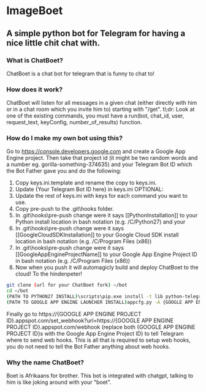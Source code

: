 # ImageBoet
## A simple python bot for Telegram for having a nice little chit chat with.

### What is ChatBoet?
ChatBoet is a chat bot for telegram that is funny to chat to!

### How does it work?
ChatBoet will listen for all messages in a given chat (either directly with him or in a chat room which you invite him to) starting with "/get".
tl;dr: Look at one of the existing commands, you must have a run(bot, chat_id, user, request_text, keyConfig, number_of_results) function.

### How do I make my own bot using this?
Go to https://console.developers.google.com and create a Google App Engine project. Then take that project id (it might be two random words and a number eg. gorilla-something-374635) and your Telegram Bot ID which the Bot Father gave you and do the following:

1. Copy keys.ini.template and rename the copy to keys.ini.
2. Update {Your Telegram Bot ID here} in keys.ini 
OPTIONAL:
3. Update the rest of keys.ini with keys for each command you want to use.
4. Copy pre-push to the .git\hooks folder.
5. In .git\hooks\pre-push change were it says [[PythonInstallation]] to your Python install location in bash notation (e.g. /C/Python27) and your 
6. In .git\hooks\pre-push change were it says [[GoogleCloudSDKInstallation]] to your Google Cloud SDK install location in bash notation (e.g. /C/Program Files (x86))
7. In .git\hooks\pre-push change were it says [[GoogleAppEngineProjectName]] to your Google App Engine Project ID in bash notation (e.g. /C/Program Files (x86))
8. Now when you push it will automagicly build and deploy ChatBoet to the cloud! To the hindenpeter!

```bash
git clone (url for your ChatBoet fork) ~/bot
cd ~/bot
(PATH TO PYTHON27 INSTALL)\scripts\pip.exe install -t lib python-telegram-bot google-api-python-client
(PATH TO GOOGLE APP ENGINE LAUNCHER INSTALL)appcfg.py -A {GOOGLE APP ENGINE PROJECT ID} update .
```

Finally go to https://{GOOGLE APP ENGINE PROJECT ID}.appspot.com/set_webhook?url=https://{GOOGLE APP ENGINE PROJECT ID}.appspot.com/webhook (replace both {GOOGLE APP ENGINE PROJECT ID}s with the Google App Engine Project ID) to tell Telegram where to send web hooks. This is all that is required to setup web hooks, you do not need to tell the Bot Father anything about web hooks.

### Why the name ChatBoet?
Boet is Afrikaans for brother. This bot is integrated with chatgpt, talking to him is like joking around with your "boet".
